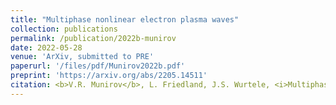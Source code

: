 ```yaml
---
title: "Multiphase nonlinear electron plasma waves"
collection: publications
permalink: /publication/2022b-munirov
date: 2022-05-28
venue: 'ArXiv, submitted to PRE'
paperurl: '/files/pdf/Munirov2022b.pdf'
preprint: 'https://arxiv.org/abs/2205.14511'
citation: <b>V.R. Munirov</b>, L. Friedland, J.S. Wurtele, <i>Multiphase nonlinear electron plasma waves</i>, arXiv:2205.14511, submitted to PRE (2022)
---
```

